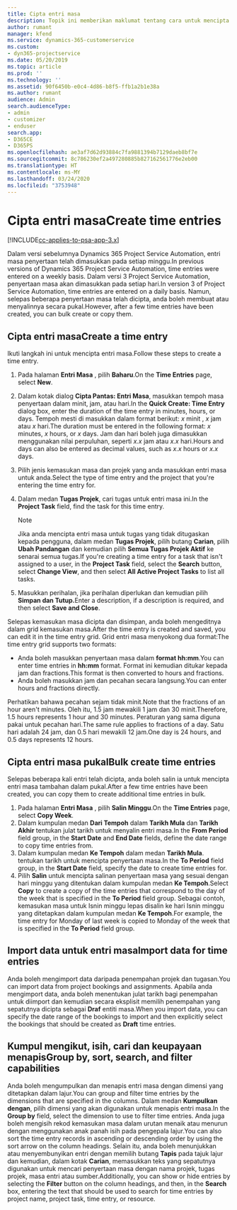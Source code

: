 ```yaml
---
title: Cipta entri masa
description: Topik ini memberikan maklumat tentang cara untuk mencipta entri masa.
author: rumant
manager: kfend
ms.service: dynamics-365-customerservice
ms.custom:
- dyn365-projectservice
ms.date: 05/20/2019
ms.topic: article
ms.prod: ''
ms.technology: ''
ms.assetid: 90f6450b-e0c4-4d86-b8f5-ffb1a2b1e38a
ms.author: rumant
audience: Admin
search.audienceType:
- admin
- customizer
- enduser
search.app:
- D365CE
- D365PS
ms.openlocfilehash: ae3af7d62d93884c7fa9881394b7129daeb8bf7e
ms.sourcegitcommit: 8c786230ef2a497280885b827162561776e2eb00
ms.translationtype: HT
ms.contentlocale: ms-MY
ms.lasthandoff: 03/24/2020
ms.locfileid: "3753948"
---
```

# <a name="create-time-entries"></a><span data-ttu-id="31a3e-103">Cipta entri masa</span><span class="sxs-lookup"><span data-stu-id="31a3e-103">Create time entries</span></span>

[!INCLUDE[cc-applies-to-psa-app-3.x](../includes/cc-applies-to-psa-app-3x.md)]

<span data-ttu-id="31a3e-104">Dalam versi sebelumnya Dynamics 365 Project Service Automation, entri masa penyertaan telah dimasukkan pada setiap minggu.</span><span class="sxs-lookup"><span data-stu-id="31a3e-104">In previous versions of Dynamics 365 Project Service Automation, time entries were entered on a weekly basis.</span></span> <span data-ttu-id="31a3e-105">Dalam versi 3 Project Service Automation, penyertaan masa akan dimasukkan pada setiap hari.</span><span class="sxs-lookup"><span data-stu-id="31a3e-105">In version 3 of Project Service Automation, time entries are entered on a daily basis.</span></span> <span data-ttu-id="31a3e-106">Namun, selepas beberapa penyertaan masa telah dicipta, anda boleh membuat atau menyalinnya secara pukal.</span><span class="sxs-lookup"><span data-stu-id="31a3e-106">However, after a few time entries have been created, you can bulk create or copy them.</span></span>

## <a name="create-a-time-entry"></a><span data-ttu-id="31a3e-107">Cipta entri masa</span><span class="sxs-lookup"><span data-stu-id="31a3e-107">Create a time entry</span></span>

<span data-ttu-id="31a3e-108">Ikuti langkah ini untuk mencipta entri masa.</span><span class="sxs-lookup"><span data-stu-id="31a3e-108">Follow these steps to create a time entry.</span></span>

1. <span data-ttu-id="31a3e-109">Pada halaman **Entri Masa** , pilih **Baharu**.</span><span class="sxs-lookup"><span data-stu-id="31a3e-109">On the **Time Entries** page, select **New**.</span></span>
2. <span data-ttu-id="31a3e-110">Dalam kotak dialog **Cipta Pantas: Entri Masa**, masukkan tempoh masa penyertaan dalam minit, jam, atau hari.</span><span class="sxs-lookup"><span data-stu-id="31a3e-110">In the **Quick Create: Time Entry** dialog box, enter the duration of the time entry in minutes, hours, or days.</span></span> <span data-ttu-id="31a3e-111">Tempoh mesti di masukkan dalam format berikut: *x* minit , *x* jam atau *x* hari.</span><span class="sxs-lookup"><span data-stu-id="31a3e-111">The duration must be entered in the following format: *x* minutes, *x* hours, or *x* days.</span></span> <span data-ttu-id="31a3e-112">Jam dan hari boleh juga dimasukkan menggunakan nilai perpuluhan, seperti *x.x* jam atau *x.x* hari.</span><span class="sxs-lookup"><span data-stu-id="31a3e-112">Hours and days can also be entered as decimal values, such as *x.x* hours or *x.x* days.</span></span>
3. <span data-ttu-id="31a3e-113">Pilih jenis kemasukan masa dan projek yang anda masukkan entri masa untuk anda.</span><span class="sxs-lookup"><span data-stu-id="31a3e-113">Select the type of time entry and the project that you're entering the time entry for.</span></span>
4. <span data-ttu-id="31a3e-114">Dalam medan **Tugas Projek**, cari tugas untuk entri masa ini.</span><span class="sxs-lookup"><span data-stu-id="31a3e-114">In the **Project Task** field, find the task for this time entry.</span></span>

    > [!NOTE]
    > <span data-ttu-id="31a3e-115">Jika anda mencipta entri masa untuk tugas yang tidak ditugaskan kepada pengguna, dalam medan **Tugas Projek**, pilih butang **Carian**, pilih **Ubah Pandangan** dan kemudian pilih **Semua Tugas Projek Aktif** ke senarai semua tugas.</span><span class="sxs-lookup"><span data-stu-id="31a3e-115">If you're creating a time entry for a task that isn't assigned to a user, in the **Project Task** field, select the **Search** button, select **Change View**, and then select **All Active Project Tasks** to list all tasks.</span></span>

5. <span data-ttu-id="31a3e-116">Masukkan perihalan, jika perihalan diperlukan dan kemudian pilih **Simpan dan Tutup.**</span><span class="sxs-lookup"><span data-stu-id="31a3e-116">Enter a description, if a description is required, and then select **Save and Close**.</span></span>

<span data-ttu-id="31a3e-117">Selepas kemasukan masa dicipta dan disimpan, anda boleh mengeditnya dalam grid kemasukan masa.</span><span class="sxs-lookup"><span data-stu-id="31a3e-117">After the time entry is created and saved, you can edit it in the time entry grid.</span></span> <span data-ttu-id="31a3e-118">Grid entri masa menyokong dua format:</span><span class="sxs-lookup"><span data-stu-id="31a3e-118">The time entry grid supports two formats:</span></span>

- <span data-ttu-id="31a3e-119">Anda boleh masukkan penyertaan masa dalam **format hh:mm**.</span><span class="sxs-lookup"><span data-stu-id="31a3e-119">You can enter time entries in **hh:mm** format.</span></span> <span data-ttu-id="31a3e-120">Format ini kemudian ditukar kepada jam dan fractions.</span><span class="sxs-lookup"><span data-stu-id="31a3e-120">This format is then converted to hours and fractions.</span></span>
- <span data-ttu-id="31a3e-121">Anda boleh masukkan jam dan pecahan secara langsung.</span><span class="sxs-lookup"><span data-stu-id="31a3e-121">You can enter hours and fractions directly.</span></span>

<span data-ttu-id="31a3e-122">Perhatikan bahawa pecahan sejam tidak minit.</span><span class="sxs-lookup"><span data-stu-id="31a3e-122">Note that the fractions of an hour aren't minutes.</span></span> <span data-ttu-id="31a3e-123">Oleh itu, 1.5 jam mewakili 1 jam dan 30 minit.</span><span class="sxs-lookup"><span data-stu-id="31a3e-123">Therefore, 1.5 hours represents 1 hour and 30 minutes.</span></span> <span data-ttu-id="31a3e-124">Peraturan yang sama diguna pakai untuk pecahan hari.</span><span class="sxs-lookup"><span data-stu-id="31a3e-124">The same rule applies to fractions of a day.</span></span> <span data-ttu-id="31a3e-125">Satu hari adalah 24 jam, dan 0.5 hari mewakili 12 jam.</span><span class="sxs-lookup"><span data-stu-id="31a3e-125">One day is 24 hours, and 0.5 days represents 12 hours.</span></span>

## <a name="bulk-create-time-entries"></a><span data-ttu-id="31a3e-126">Cipta entri masa pukal</span><span class="sxs-lookup"><span data-stu-id="31a3e-126">Bulk create time entries</span></span>

<span data-ttu-id="31a3e-127">Selepas beberapa kali entri telah dicipta, anda boleh salin ia untuk mencipta entri masa tambahan dalam pukal.</span><span class="sxs-lookup"><span data-stu-id="31a3e-127">After a few time entries have been created, you can copy them to create additional time entries in bulk.</span></span>

1. <span data-ttu-id="31a3e-128">Pada halaman **Entri Masa** , pilih **Salin Minggu**.</span><span class="sxs-lookup"><span data-stu-id="31a3e-128">On the **Time Entries** page, select **Copy Week**.</span></span>
2. <span data-ttu-id="31a3e-129">Dalam kumpulan medan **Dari Tempoh** dalam **Tarikh Mula** dan **Tarikh Akhir** tentukan julat tarikh untuk menyalin entri masa.</span><span class="sxs-lookup"><span data-stu-id="31a3e-129">In the **From Period** field group, in the **Start Date** and **End Date** fields, define the date range to copy time entries from.</span></span>
3. <span data-ttu-id="31a3e-130">Dalam kumpulan medan **Ke Tempoh** dalam medan **Tarikh Mula**. tentukan tarikh untuk mencipta penyertaan masa.</span><span class="sxs-lookup"><span data-stu-id="31a3e-130">In the **To Period** field group, in the **Start Date** field, specify the date to create time entries for.</span></span>
4. <span data-ttu-id="31a3e-131">Pilih **Salin** untuk mencipta salinan penyertaan masa yang sesuai dengan hari minggu yang ditentukan dalam kumpulan medan **Ke Tempoh**.</span><span class="sxs-lookup"><span data-stu-id="31a3e-131">Select **Copy** to create a copy of the time entries that correspond to the day of the week that is specified in the **To Period** field group.</span></span> <span data-ttu-id="31a3e-132">Sebagai contoh, kemasukan masa untuk Isnin minggu lepas disalin ke hari Isnin minggu yang ditetapkan dalam kumpulan medan **Ke Tempoh**.</span><span class="sxs-lookup"><span data-stu-id="31a3e-132">For example, the time entry for Monday of last week is copied to Monday of the week that is specified in the **To Period** field group.</span></span>

## <a name="import-data-for-time-entries"></a><span data-ttu-id="31a3e-133">Import data untuk entri masa</span><span class="sxs-lookup"><span data-stu-id="31a3e-133">Import data for time entries</span></span>

<span data-ttu-id="31a3e-134">Anda boleh mengimport data daripada penempahan projek dan tugasan.</span><span class="sxs-lookup"><span data-stu-id="31a3e-134">You can import data from project bookings and assignments.</span></span> <span data-ttu-id="31a3e-135">Apabila anda mengimport data, anda boleh menentukan julat tarikh bagi penempahan untuk diimport dan kemudian secara eksplisit memilih penempahan yang sepatutnya dicipta sebagai **Draf** entiti masa.</span><span class="sxs-lookup"><span data-stu-id="31a3e-135">When you import data, you can specify the date range of the bookings to import and then explicitly select the bookings that should be created as **Draft** time entries.</span></span>

## <a name="group-by-sort-search-and-filter-capabilities"></a><span data-ttu-id="31a3e-136">Kumpul mengikut, isih, cari dan keupayaan menapis</span><span class="sxs-lookup"><span data-stu-id="31a3e-136">Group by, sort, search, and filter capabilities</span></span>

<span data-ttu-id="31a3e-137">Anda boleh mengumpulkan dan menapis entri masa dengan dimensi yang ditetapkan dalam lajur.</span><span class="sxs-lookup"><span data-stu-id="31a3e-137">You can group and filter time entries by the dimensions that are specified in the columns.</span></span> <span data-ttu-id="31a3e-138">Dalam medan **Kumpulkan dengan**, pilih dimensi yang akan digunakan untuk menapis entri masa.</span><span class="sxs-lookup"><span data-stu-id="31a3e-138">In the **Group by** field, select the dimension to use to filter time entries.</span></span> <span data-ttu-id="31a3e-139">Anda juga boleh mengisih rekod kemasukan masa dalam urutan menaik atau menurun dengan menggunakan anak panah isih pada pengepala lajur.</span><span class="sxs-lookup"><span data-stu-id="31a3e-139">You can also sort the time entry records in ascending or descending order by using the sort arrow on the column headings.</span></span> <span data-ttu-id="31a3e-140">Selain itu, anda boleh menunjukkan atau menyembunyikan entri dengan memilih butang **Tapis** pada tajuk lajur dan kemudian, dalam kotak **Carian**, memasukkan teks yang sepatutnya digunakan untuk mencari penyertaan masa dengan nama projek, tugas projek, masa entri atau sumber.</span><span class="sxs-lookup"><span data-stu-id="31a3e-140">Additionally, you can show or hide entries by selecting the **Filter** button on the column headings, and then, in the **Search** box, entering the text that should be used to search for time entries by project name, project task, time entry, or resource.</span></span>

